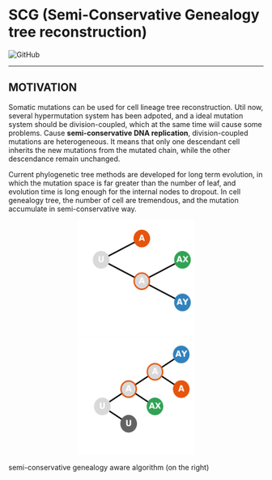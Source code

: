 # SCG (Semi-Conservative Genealogy tree reconstruction)

![GitHub](https://img.shields.io/github/license/mashape/apistatus.svg)

-----------------

## MOTIVATION

Somatic mutations can be used for cell lineage tree reconstruction.
Util now, several hypermutation system has been adpoted,
and a ideal mutation system should be division-coupled,
which at the same time wiil cause some problems.
Cause **semi-conservative DNA replication**, division-coupled mutations are heterogeneous.
It means that only one descendant cell inherits the new mutations from the mutated chain,
while the other descendance remain unchanged.

Current phylogenetic tree methods are developed for long term evolution,
in which the mutation space is far greater than the number of leaf,
and evolution time is long enough for the internal nodes to dropout. 
In cell genealogy tree, the number of cell are tremendous,
and the mutation accumulate in semi-conservative way.


<p align="center">
  <img src="docs/T1.png" alt="T1" title="T1" width="230" height="230" hspace="50"> <img src="docs/T2.png" alt="T2" title="T2" width="230" height="230" hspace="50">
</p>


semi-conservative genealogy aware algorithm (on the right)
